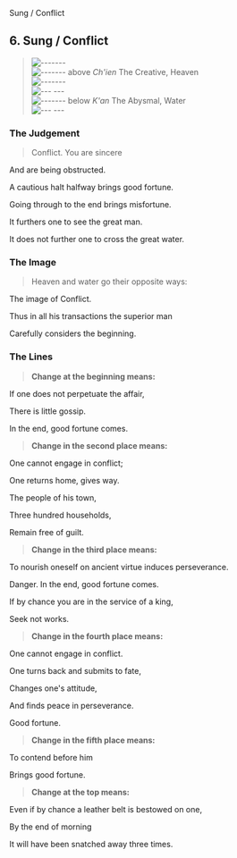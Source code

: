 Sung / Conflict
## 6. Sung / Conflict
> ![-------](../images/yangU.gif)   
> ![-------](../images/yangU.gif) above _Ch'ien_ The Creative, Heaven  
> ![-------](../images/yangU.gif)   
> ![--- ---](../images/yinU.gif)   
> ![-------](../images/yangU.gif) below _K'an_ The Abysmal, Water  
> ![--- ---](../images/yinU.gif)
### The Judgement
> Conflict. You are sincere  
> 
 And are being obstructed.  
> 
 A cautious halt halfway brings good fortune.  
> 
 Going through to the end brings misfortune.  
> 
 It furthers one to see the great man.  
> 
 It does not further one to cross the great water.
### The Image
> Heaven and water go their opposite ways:  
> 
 The image of Conflict.  
> 
 Thus in all his transactions the superior man  
> 
 Carefully considers the beginning.
### The Lines

 > **Change at the beginning means:**  
> 
 If one does not perpetuate the affair,  
> 
 There is little gossip.  
> 
 In the end, good fortune comes.
 > **Change in the second place means:**  
> 
 One cannot engage in conflict;  
> 
 One returns home, gives way.  
> 
 The people of his town,  
> 
 Three hundred households,  
> 
 Remain free of guilt.
 > **Change in the third place means:**  
> 
 To nourish oneself on ancient virtue induces perseverance.  
> 
 Danger. In the end, good fortune comes.  
> 
 If by chance you are in the service of a king,  
> 
 Seek not works.
 > **Change in the fourth place means:**  
> 
 One cannot engage in conflict.  
> 
 One turns back and submits to fate,  
> 
 Changes one's attitude,  
> 
 And finds peace in perseverance.  
> 
 Good fortune.
 > **Change in the fifth place means:**  
> 
 To contend before him  
> 
 Brings good fortune.
 > **Change at the top means:**  
> 
 Even if by chance a leather belt is bestowed on one,  
> 
 By the end of morning  
> 
 It will have been snatched away three times.



